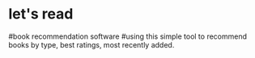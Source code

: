 # let's read
#book recommendation software
#using this simple tool to recommend books by type, best ratings, most recently added.